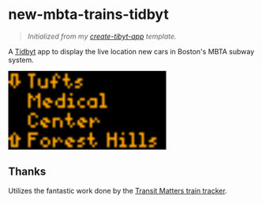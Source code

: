 # new-mbta-trains-tidbyt

>_Initialized from my [create-tibyt-app](https://github.com/joshspicer/create-tidbyt-app) template._

A [Tidbyt](https://tidbyt.dev) app to display the live location new cars in Boston's MBTA subway system.

<img src="./mbta-newtrains.webp" width="320" height="160">

## Thanks
Utilizes the fantastic work done by the [Transit Matters train tracker](https://traintracker.transitmatters.org/).
